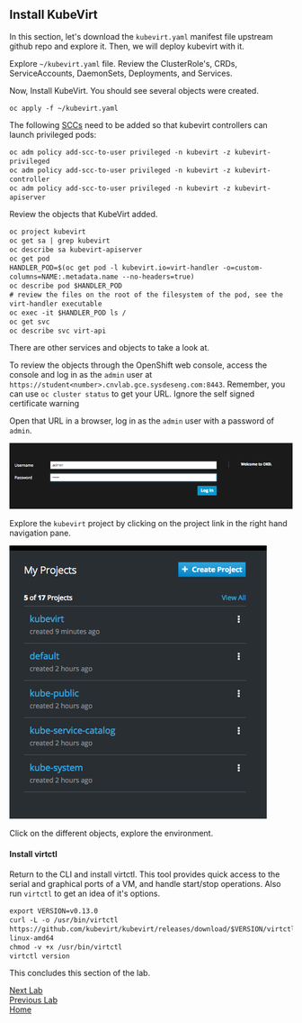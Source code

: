 ## Install KubeVirt

In this section, let's download the `kubevirt.yaml` manifest file upstream github repo and explore it. Then, we will deploy kubevirt with it.

Explore `~/kubevirt.yaml` file. Review the ClusterRole's, CRDs, ServiceAccounts, DaemonSets, Deployments, and Services.

Now, Install KubeVirt. You should see several objects were created.
 
```
oc apply -f ~/kubevirt.yaml
```

The following [SCCs](https://docs.openshift.com/container-platform/3.7/admin_guide/manage_scc.html) need to be added so that kubevirt controllers can launch privileged pods:

```
oc adm policy add-scc-to-user privileged -n kubevirt -z kubevirt-privileged
oc adm policy add-scc-to-user privileged -n kubevirt -z kubevirt-controller
oc adm policy add-scc-to-user privileged -n kubevirt -z kubevirt-apiserver
```

Review the objects that KubeVirt added.

```
oc project kubevirt
oc get sa | grep kubevirt
oc describe sa kubevirt-apiserver
oc get pod
HANDLER_POD=$(oc get pod -l kubevirt.io=virt-handler -o=custom-columns=NAME:.metadata.name --no-headers=true)
oc describe pod $HANDLER_POD
# review the files on the root of the filesystem of the pod, see the virt-handler executable
oc exec -it $HANDLER_POD ls /
oc get svc
oc describe svc virt-api
```

There are other services and objects to take a look at.

To review the objects through the OpenShift web console, access the console and log in as the `admin` user at `https://student<number>.cnvlab.gce.sysdeseng.com:8443`. Remember, you can use `oc cluster status` to get your URL. Ignore the self signed certificate warning

Open that URL in a browser, log in as the `admin` user with a password of `admin`.

![openshift](images/openshift-console-login.png)

Explore the `kubevirt` project by clicking on the project link in the right hand navigation pane.

![openshift](images/openshift-console-view-all.png)

Click on the different objects, explore the environment.

#### Install virtctl

Return to the CLI and install virtctl. This tool provides quick access to the serial and graphical ports of a VM, and handle start/stop operations. Also run `virtctl` to get an idea of it's options.

```
export VERSION=v0.13.0
curl -L -o /usr/bin/virtctl https://github.com/kubevirt/kubevirt/releases/download/$VERSION/virtctl-$VERSION-linux-amd64
chmod -v +x /usr/bin/virtctl
virtctl version
```

This concludes this section of the lab.

[Next Lab](../lab6/lab6.md)\
[Previous Lab](../lab4/lab4.md)\
[Home](../../README.md)

